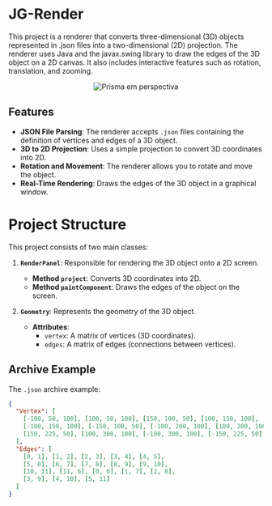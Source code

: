 # JG-Render

This project is a renderer that converts three-dimensional (3D) objects represented in .json files into a two-dimensional (2D) projection. The renderer uses Java and the javax.swing library to draw the edges of the 3D object on a 2D canvas. It also includes interactive features such as rotation, translation, and zooming.


<div style="text-align: center;">
  <img src="https://i.imgur.com/eRej6cl.png" alt="Prisma em perspectiva"/>
</div>

## Features

- **JSON File Parsing**: The renderer accepts `.json` files containing the definition of vertices and edges of a 3D object.
- **3D to 2D Projection**: Uses a simple projection to convert 3D coordinates into 2D.
- **Rotation and Movement**: The renderer allows you to rotate and move the object.
- **Real-Time Rendering**: Draws the edges of the 3D object in a graphical window.

# Project Structure

This project consists of two main classes:

1. **`RenderPanel`**: Responsible for rendering the 3D object onto a 2D screen.
    - **Method `project`**: Converts 3D coordinates into 2D.
    - **Method `paintComponent`**: Draws the edges of the object on the screen.

2. **`Geometry`**: Represents the geometry of the 3D object.
    - **Attributes**:
        - `vertex`: A matrix of vertices (3D coordinates).
        - `edges`: A matrix of edges (connections between vertices).

## Archive Example

The `.json` archive example:

```json
{
  "Vertex": [
    [-100, 50, 100], [100, 50, 100], [150, 100, 50], [100, 150, 100],
    [-100, 150, 100], [-150, 100, 50], [-100, 200, 100], [100, 200, 100],
    [150, 225, 50], [100, 300, 100], [-100, 300, 100], [-150, 225, 50]
  ],
  "Edges": [
    [0, 1], [1, 2], [2, 3], [3, 4], [4, 5],
    [5, 0], [6, 7], [7, 8], [8, 9], [9, 10],
    [10, 11], [11, 6], [0, 6], [1, 7], [2, 8],
    [3, 9], [4, 10], [5, 11]
  ]
}
